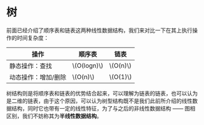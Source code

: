 # 树

前面已经介绍了顺序表和链表这两种线性数据结构，我们来对比一下在其上执行操作的时间复杂度：

操作 | 顺序表 | 链表
--- | --- | ---
静态操作：查找 | \\(O(logn)\\) | \\(O(n)\\)
动态操作：增加/删除 | \\(O(n)\\) | \\(O(1)\\)

树结构则是将顺序表和链表的优势结合起来，可以理解为链表的链表，也可以认为是二维的链表，由于这个原因，可以认为树型结构既不是我们此前所介绍的线性数据结构，同时它也带有一定的线性特征，为了与之后的非线性数据结构 —— 图相区别，我们不妨称其为**半线性数据结构**。
